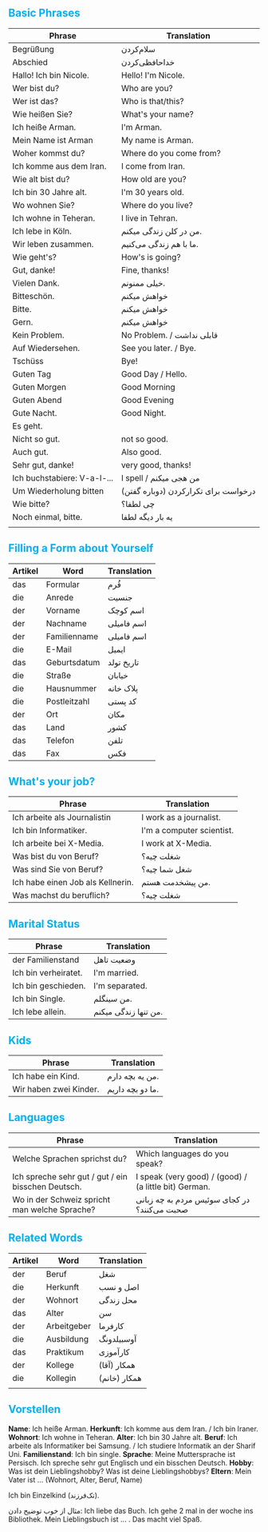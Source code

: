 ## <font color="#00b0f0">Basic Phrases</font>

| Phrase                      | Translation                          |
| --------------------------- | ------------------------------------ |
| Begrüßung                   | سلام‌کردن                            |
| Abschied                    | خداحافظی‌کردن                        |
| Hallo! Ich bin Nicole.      | Hello! I'm Nicole.                   |
| Wer bist du?                | Who are you?                         |
| Wer ist das?                | Who is that/this?                    |
| Wie heißen Sie?             | What's your name?                    |
| Ich heiße Arman.            | I'm Arman.                           |
| Mein Name ist Arman         | My name is Arman.                    |
| Woher kommst du?            | Where do you come from?              |
| Ich komme aus dem Iran.     | I come from Iran.                    |
| Wie alt bist du?            | How old are you?                     |
| Ich bin 30 Jahre alt.       | I'm 30 years old.                    |
| Wo wohnen Sie?              | Where do you live?                   |
| Ich wohne in Teheran.       | I live in Tehran.                    |
| Ich lebe in Köln.           | من در کلن زندگی میکنم.               |
| Wir leben zusammen.         | ما با هم زندگی می‌کنیم.              |
| Wie geht's?                 | How's is going?                      |
| Gut, danke!                 | Fine, thanks!                        |
| Vielen Dank.                | خیلی ممنونم.                         |
| Bitteschön.                 | خواهش میکنم                          |
| Bitte.                      | خواهش میکنم                          |
| Gern.                       | خواهش میکنم                          |
| Kein Problem.               | No Problem. / قابلی نداشت            |
| Auf Wiedersehen.            | See you later. / Bye.                |
| Tschüss                     | Bye!                                 |
| Guten Tag                   | Good Day / Hello.                    |
| Guten Morgen                | Good Morning                         |
| Guten Abend                 | Good Evening                         |
| Gute Nacht.                 | Good Night.                          |
| Es geht.                    |                                      |
| Nicht so gut.               | not so good.                         |
| Auch gut.                   | Also good.                           |
| Sehr gut, danke!            | very good, thanks!                   |
| Ich buchstabiere: V-a-l-... | I spell / من هجی میکنم               |
| Um Wiederholung bitten      | درخواست برای تکرارکردن (دوباره گفتن) |
| Wie bitte?                  | چی لطفا؟                             |
| Noch einmal, bitte.         | یه بار دیگه لطفا                     |
|                             |                                      |

## <font color="#00b0f0">Filling a Form about Yourself</font>

| Artikel | Word         | Translation |
| ------- | ------------ | ----------- |
| das     | Formular     | فُرم        |
| die     | Anrede       | جنسیت       |
| der     | Vorname      | اسم کوچک    |
| der     | Nachname     | اسم فامیلی  |
| der     | Familienname | اسم فامیلی  |
| die     | E-Mail       | ایمیل       |
| das     | Geburtsdatum | تاریخ تولد  |
| die     | Straße       | خیابان      |
| die     | Hausnummer   | پلاک خانه   |
| die     | Postleitzahl | کد پستی     |
| der     | Ort          | مکان        |
| das     | Land         | کشور        |
| das     | Telefon      | تلفن        |
| das     | Fax          | فکس         |


## <font color="#00b0f0">What's your job?</font>

| Phrase                            | Translation               |
| --------------------------------- | ------------------------- |
| Ich arbeite als Journalistin      | I work as a journalist.   |
| Ich bin Informatiker.             | I'm a computer scientist. |
| Ich arbeite bei X-Media.          | I work at X-Media.        |
| Was bist du von Beruf?            | شغلت چیه؟                 |
| Was sind Sie von Beruf?           | شغل شما چیه؟              |
| Ich habe einen Job als Kellnerin. | من پیشخدمت هستم.          |
| Was machst du beruflich?          | شغلت چیه؟                 |

## <font color="#00b0f0">Marital Status</font>


| Phrase               | Translation          |
| -------------------- | -------------------- |
| der Familienstand    | وضعیت تاهل           |
| Ich bin verheiratet. | I'm married.         |
| Ich bin geschieden.  | I'm separated.       |
| Ich bin Single.      | من سینگلم.           |
| Ich lebe allein.     | من تنها زندگی میکنم. |

## <font color="#00b0f0">Kids</font>


| Phrase                 | Translation      |
| ---------------------- | ---------------- |
| Ich habe ein Kind.     | من یه بچه دارم.  |
| Wir haben zwei Kinder. | ما دو بچه داریم. |

## <font color="#00b0f0">Languages</font>


| Phrase                                             | Translation                                           |
| -------------------------------------------------- | ----------------------------------------------------- |
| Welche Sprachen sprichst du?                       | Which languages do you speak?                         |
| Ich spreche sehr gut / gut / ein bisschen Deutsch. | I speak (very good) / (good) / (a little bit) German. |
| Wo in der Schweiz spricht man welche Sprache?      | در کجای سوئیس مردم به چه زبانی صحبت می‌کنند؟          |


## <font color="#00b0f0">Related Words</font>


| Artikel | Word        | Translation  |
| ------- | ----------- | ------------ |
| der     | Beruf       | شغل          |
| die     | Herkunft    | اصل و نسب    |
| der     | Wohnort     | محل زندگی    |
| das     | Alter       | سن           |
| der     | Arbeitgeber | کارفرما      |
| die     | Ausbildung  | آوسبیلدونگ   |
| das     | Praktikum   | کارآموزی     |
| der     | Kollege     | همکار (آقا)  |
| die     | Kollegin    | همکار (خانم) |
|         |             |              |

## <font color="#00b0f0">Vorstellen</font>

**Name**: Ich heiße Arman.
**Herkunft**: Ich komme aus dem Iran. / Ich bin Iraner.
**Wohnort**: Ich wohne in Teheran.
**Alter**: Ich bin 30 Jahre alt.
**Beruf**: Ich arbeite als Informatiker bei Samsung. / Ich studiere Informatik an der Sharif Uni.
**Familienstand**: Ich bin single.
**Sprache**: Meine Muttersprache ist Persisch. Ich spreche sehr gut Englisch und ein bisschen Deutsch.
**Hobby**: Was ist dein Lieblingshobby? Was ist deine Lieblingshobbys?
**Eltern**: Mein Vater ist ... (Wohnort, Alter, Beruf, Name)

Ich bin Einzelkind (تک‌فرزند).

مثال از خوب توضیح دادن:
Ich liebe das Buch. Ich gehe 2 mal in der woche ins Bibliothek.
Mein Lieblingsbuch ist ... . Das macht viel Spaß.
